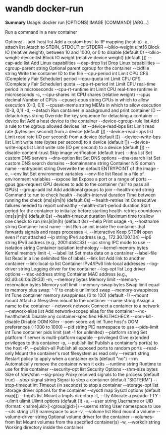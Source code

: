 # wandb docker-run



**Summary**
Usage:	docker run [OPTIONS] IMAGE [COMMAND] [ARG...]

Run a command in a new container

Options:   --add-host list                  Add a custom host-to-IP mapping
(host:ip)
-a, --attach list                    Attach to STDIN, STDOUT or STDERR   --blkio-weight uint16            Block IO (relative weight),
between 10 and 1000, or 0 to   disable (default 0)
--blkio-weight-device list       Block IO weight (relative device   weight) (default [])
--cap-add list                   Add Linux capabilities   --cap-drop list                  Drop Linux capabilities
--cgroup-parent string           Optional parent cgroup for the   container
--cidfile string                 Write the container ID to the file   --cpu-period int                 Limit CPU CFS (Completely Fair
Scheduler) period   --cpu-quota int                  Limit CPU CFS (Completely Fair
Scheduler) quota   --cpu-rt-period int              Limit CPU real-time period in
microseconds   --cpu-rt-runtime int             Limit CPU real-time runtime in
microseconds
-c, --cpu-shares int                 CPU shares (relative weight)   --cpus decimal                   Number of CPUs
--cpuset-cpus string             CPUs in which to allow execution   (0-3, 0,1)
--cpuset-mems string             MEMs in which to allow execution   (0-3, 0,1)
-d, --detach                         Run container in background and   print container ID
--detach-keys string             Override the key sequence for   detaching a container
--device list                    Add a host device to the container   --device-cgroup-rule list        Add a rule to the cgroup allowed
devices list   --device-read-bps list           Limit read rate (bytes per
second) from a device (default [])   --device-read-iops list          Limit read rate (IO per second)
from a device (default [])   --device-write-bps list          Limit write rate (bytes per
second) to a device (default [])   --device-write-iops list         Limit write rate (IO per second)
to a device (default [])   --disable-content-trust          Skip image verification (default
true)   --dns list                       Set custom DNS servers
--dns-option list                Set DNS options   --dns-search list                Set custom DNS search domains
--domainname string              Container NIS domain name   --entrypoint string              Overwrite the default ENTRYPOINT
of the image
-e, --env list                       Set environment variables   --env-file list                  Read in a file of environment
variables   --expose list                    Expose a port or a range of ports
--gpus gpu-request               GPU devices to add to the   container ('all' to pass all GPUs)
--group-add list                 Add additional groups to join   --health-cmd string              Command to run to check health
--health-interval duration       Time between running the check   (ms|s|m|h) (default 0s)
--health-retries int             Consecutive failures needed to   report unhealthy
--health-start-period duration   Start period for the container   to initialize before starting
health-retries countdown   (ms|s|m|h) (default 0s)
--health-timeout duration        Maximum time to allow one check   to run (ms|s|m|h) (default 0s)
--help                           Print usage
-h, --hostname string                Container host name   --init                           Run an init inside the container
that forwards signals and reaps   processes
-i, --interactive                    Keep STDIN open even if not attached   --ip string                      IPv4 address (e.g., 172.30.100.104)
--ip6 string                     IPv6 address (e.g., 2001:db8::33)   --ipc string                     IPC mode to use
--isolation string               Container isolation technology   --kernel-memory bytes            Kernel memory limit
-l, --label list                     Set meta data on a container   --label-file list                Read in a line delimited file of
labels   --link list                      Add link to another container
--link-local-ip list             Container IPv4/IPv6 link-local   addresses
--log-driver string              Logging driver for the container   --log-opt list                   Log driver options
--mac-address string             Container MAC address (e.g.,   92:d0:c6:0a:29:33)
-m, --memory bytes                   Memory limit   --memory-reservation bytes       Memory soft limit
--memory-swap bytes              Swap limit equal to memory plus   swap: '-1' to enable unlimited swap
--memory-swappiness int          Tune container memory swappiness   (0 to 100) (default -1)
--mount mount                    Attach a filesystem mount to the   container
--name string                    Assign a name to the container   --network network                Connect a container to a network
--network-alias list             Add network-scoped alias for the   container
--no-healthcheck                 Disable any container-specified   HEALTHCHECK
--oom-kill-disable               Disable OOM Killer   --oom-score-adj int              Tune host's OOM preferences
(-1000 to 1000)   --pid string                     PID namespace to use
--pids-limit int                 Tune container pids limit (set   -1 for unlimited)
--platform string                Set platform if server is   multi-platform capable
--privileged                     Give extended privileges to this   container
-p, --publish list                   Publish a container's port(s) to   the host
-P, --publish-all                    Publish all exposed ports to   random ports
--read-only                      Mount the container's root   filesystem as read only
--restart string                 Restart policy to apply when a   container exits (default "no")
--rm                             Automatically remove the   container when it exits
--runtime string                 Runtime to use for this container   --security-opt list              Security Options
--shm-size bytes                 Size of /dev/shm   --sig-proxy                      Proxy received signals to the
process (default true)   --stop-signal string             Signal to stop a container
(default "SIGTERM")   --stop-timeout int               Timeout (in seconds) to stop a
container   --storage-opt list               Storage driver options for the
container   --sysctl map                     Sysctl options (default map[])
--tmpfs list                     Mount a tmpfs directory
-t, --tty                            Allocate a pseudo-TTY   --ulimit ulimit                  Ulimit options (default [])
-u, --user string                    Username or UID (format:   <name|uid>[:<group|gid>])
--userns string                  User namespace to use   --uts string                     UTS namespace to use
-v, --volume list                    Bind mount a volume   --volume-driver string           Optional volume driver for the
container   --volumes-from list              Mount volumes from the specified
container(s)
-w, --workdir string                 Working directory inside the container

